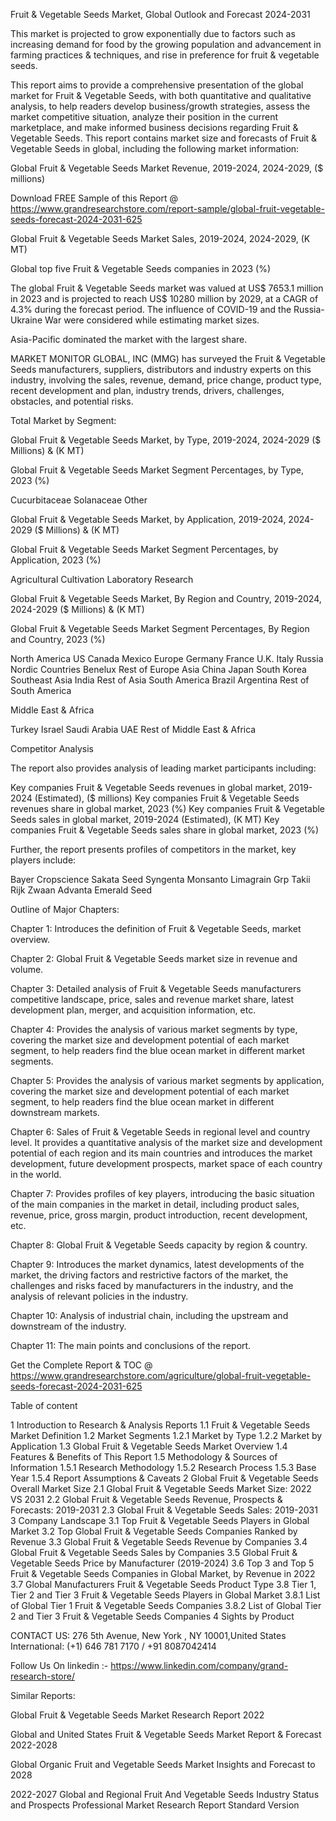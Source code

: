 Fruit & Vegetable Seeds Market, Global Outlook and Forecast 2024-2031

This market is projected to grow exponentially due to factors such as increasing demand for food by the growing population and advancement in farming practices & techniques, and rise in preference for fruit & vegetable seeds.

This report aims to provide a comprehensive presentation of the global market for Fruit & Vegetable Seeds, with both quantitative and qualitative analysis, to help readers develop business/growth strategies, assess the market competitive situation, analyze their position in the current marketplace, and make informed business decisions regarding Fruit & Vegetable Seeds. This report contains market size and forecasts of Fruit & Vegetable Seeds in global, including the following market information:

Global Fruit & Vegetable Seeds Market Revenue, 2019-2024, 2024-2029, ($ millions)

Download FREE Sample of this Report @ https://www.grandresearchstore.com/report-sample/global-fruit-vegetable-seeds-forecast-2024-2031-625


Global Fruit & Vegetable Seeds Market Sales, 2019-2024, 2024-2029, (K MT)

Global top five Fruit & Vegetable Seeds companies in 2023 (%)

The global Fruit & Vegetable Seeds market was valued at US$ 7653.1 million in 2023 and is projected to reach US$ 10280 million by 2029, at a CAGR of 4.3% during the forecast period. The influence of COVID-19 and the Russia-Ukraine War were considered while estimating market sizes.

Asia-Pacific dominated the market with the largest share.

MARKET MONITOR GLOBAL, INC (MMG) has surveyed the Fruit & Vegetable Seeds manufacturers, suppliers, distributors and industry experts on this industry, involving the sales, revenue, demand, price change, product type, recent development and plan, industry trends, drivers, challenges, obstacles, and potential risks.

Total Market by Segment:

Global Fruit & Vegetable Seeds Market, by Type, 2019-2024, 2024-2029 ($ Millions) & (K MT)

Global Fruit & Vegetable Seeds Market Segment Percentages, by Type, 2023 (%)



Cucurbitaceae
Solanaceae
Other


Global Fruit & Vegetable Seeds Market, by Application, 2019-2024, 2024-2029 ($ Millions) & (K MT)

Global Fruit & Vegetable Seeds Market Segment Percentages, by Application, 2023 (%)



Agricultural Cultivation
Laboratory Research


Global Fruit & Vegetable Seeds Market, By Region and Country, 2019-2024, 2024-2029 ($ Millions) & (K MT)

Global Fruit & Vegetable Seeds Market Segment Percentages, By Region and Country, 2023 (%)



North America
US
Canada
Mexico
Europe
Germany
France
U.K.
Italy
Russia
Nordic Countries
Benelux
Rest of Europe
Asia
China
Japan
South Korea
Southeast Asia
India
Rest of Asia
South America
Brazil
Argentina
Rest of South America


Middle East & Africa



Turkey
Israel
Saudi Arabia
UAE
Rest of Middle East & Africa


Competitor Analysis

The report also provides analysis of leading market participants including:



Key companies Fruit & Vegetable Seeds revenues in global market, 2019-2024 (Estimated), ($ millions)
Key companies Fruit & Vegetable Seeds revenues share in global market, 2023 (%)
Key companies Fruit & Vegetable Seeds sales in global market, 2019-2024 (Estimated), (K MT)
Key companies Fruit & Vegetable Seeds sales share in global market, 2023 (%)


Further, the report presents profiles of competitors in the market, key players include:



Bayer Cropscience
Sakata Seed
Syngenta
Monsanto
Limagrain Grp
Takii
Rijk Zwaan
Advanta
Emerald Seed


Outline of Major Chapters:

Chapter 1: Introduces the definition of Fruit & Vegetable Seeds, market overview.

Chapter 2: Global Fruit & Vegetable Seeds market size in revenue and volume.

Chapter 3: Detailed analysis of Fruit & Vegetable Seeds manufacturers competitive landscape, price, sales and revenue market share, latest development plan, merger, and acquisition information, etc.

Chapter 4: Provides the analysis of various market segments by type, covering the market size and development potential of each market segment, to help readers find the blue ocean market in different market segments.

Chapter 5: Provides the analysis of various market segments by application, covering the market size and development potential of each market segment, to help readers find the blue ocean market in different downstream markets.

Chapter 6: Sales of Fruit & Vegetable Seeds in regional level and country level. It provides a quantitative analysis of the market size and development potential of each region and its main countries and introduces the market development, future development prospects, market space of each country in the world.

Chapter 7: Provides profiles of key players, introducing the basic situation of the main companies in the market in detail, including product sales, revenue, price, gross margin, product introduction, recent development, etc.

Chapter 8: Global Fruit & Vegetable Seeds capacity by region & country.

Chapter 9: Introduces the market dynamics, latest developments of the market, the driving factors and restrictive factors of the market, the challenges and risks faced by manufacturers in the industry, and the analysis of relevant policies in the industry.

Chapter 10: Analysis of industrial chain, including the upstream and downstream of the industry.

Chapter 11: The main points and conclusions of the report.

Get the Complete Report & TOC @ https://www.grandresearchstore.com/agriculture/global-fruit-vegetable-seeds-forecast-2024-2031-625

Table of content

1 Introduction to Research & Analysis Reports
1.1 Fruit & Vegetable Seeds Market Definition
1.2 Market Segments
1.2.1 Market by Type
1.2.2 Market by Application
1.3 Global Fruit & Vegetable Seeds Market Overview
1.4 Features & Benefits of This Report
1.5 Methodology & Sources of Information
1.5.1 Research Methodology
1.5.2 Research Process
1.5.3 Base Year
1.5.4 Report Assumptions & Caveats
2 Global Fruit & Vegetable Seeds Overall Market Size
2.1 Global Fruit & Vegetable Seeds Market Size: 2022 VS 2031
2.2 Global Fruit & Vegetable Seeds Revenue, Prospects & Forecasts: 2019-2031
2.3 Global Fruit & Vegetable Seeds Sales: 2019-2031
3 Company Landscape
3.1 Top Fruit & Vegetable Seeds Players in Global Market
3.2 Top Global Fruit & Vegetable Seeds Companies Ranked by Revenue
3.3 Global Fruit & Vegetable Seeds Revenue by Companies
3.4 Global Fruit & Vegetable Seeds Sales by Companies
3.5 Global Fruit & Vegetable Seeds Price by Manufacturer (2019-2024)
3.6 Top 3 and Top 5 Fruit & Vegetable Seeds Companies in Global Market, by Revenue in 2022
3.7 Global Manufacturers Fruit & Vegetable Seeds Product Type
3.8 Tier 1, Tier 2 and Tier 3 Fruit & Vegetable Seeds Players in Global Market
3.8.1 List of Global Tier 1 Fruit & Vegetable Seeds Companies
3.8.2 List of Global Tier 2 and Tier 3 Fruit & Vegetable Seeds Companies
4 Sights by Product

CONTACT US:
276 5th Avenue, New York , NY 10001,United States
International: (+1) 646 781 7170 / +91 8087042414

Follow Us On linkedin :- https://www.linkedin.com/company/grand-research-store/


Similar Reports:

Global Fruit & Vegetable Seeds Market Research Report 2022

Global and United States Fruit & Vegetable Seeds Market Report & Forecast 2022-2028

Global Organic Fruit and Vegetable Seeds Market Insights and Forecast to 2028

2022-2027 Global and Regional Fruit And Vegetable Seeds Industry Status and Prospects Professional Market Research Report Standard Version
